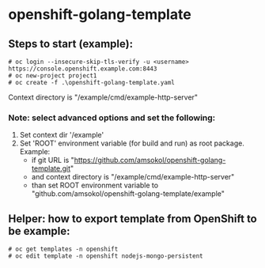 # openshift-golang-template

## Steps to start (example):
```
# oc login --insecure-skip-tls-verify -u <username> https://console.openshift.example.com:8443
# oc new-project project1
# oc create -f .\openshift-golang-template.yaml
```
Context directory is "/example/cmd/example-http-server"

### Note: select advanced options and set the following:
1. Set context dir '/example'
2. Set 'ROOT' environment variable (for build and run) as root package. Example:
    * if git URL is "https://github.com/amsokol/openshift-golang-template.git"
    * and context directory is "/example/cmd/example-http-server"
    * than set ROOT environment variable to "github.com/amsokol/openshift-golang-template/example"

## Helper: how to export template from OpenShift to be example:
```
# oc get templates -n openshift
# oc edit template -n openshift nodejs-mongo-persistent
```
